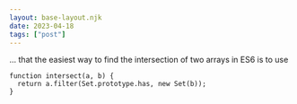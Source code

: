 ```yaml
---
layout: base-layout.njk
date: 2023-04-18
tags: ["post"]
---
```


... that the easiest way to find the intersection of two arrays in ES6 is to use

```
function intersect(a, b) {
  return a.filter(Set.prototype.has, new Set(b));
}
```
